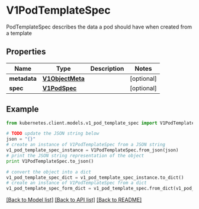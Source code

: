 # V1PodTemplateSpec

PodTemplateSpec describes the data a pod should have when created from a template

## Properties
Name | Type | Description | Notes
------------ | ------------- | ------------- | -------------
**metadata** | [**V1ObjectMeta**](V1ObjectMeta.md) |  | [optional] 
**spec** | [**V1PodSpec**](V1PodSpec.md) |  | [optional] 

## Example

```python
from kubernetes.client.models.v1_pod_template_spec import V1PodTemplateSpec

# TODO update the JSON string below
json = "{}"
# create an instance of V1PodTemplateSpec from a JSON string
v1_pod_template_spec_instance = V1PodTemplateSpec.from_json(json)
# print the JSON string representation of the object
print V1PodTemplateSpec.to_json()

# convert the object into a dict
v1_pod_template_spec_dict = v1_pod_template_spec_instance.to_dict()
# create an instance of V1PodTemplateSpec from a dict
v1_pod_template_spec_form_dict = v1_pod_template_spec.from_dict(v1_pod_template_spec_dict)
```
[[Back to Model list]](../README.md#documentation-for-models) [[Back to API list]](../README.md#documentation-for-api-endpoints) [[Back to README]](../README.md)


